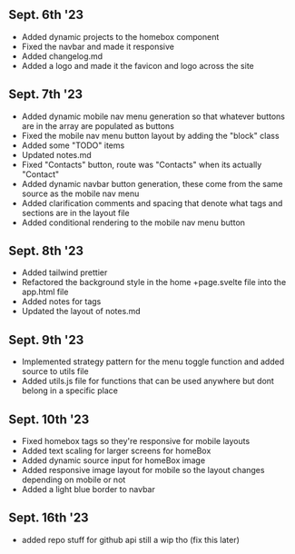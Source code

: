 ## Sept. 6th '23
 - Added dynamic projects to the homebox component
 - Fixed the navbar and made it responsive
 - Added changelog.md
 - Added a logo and made it the favicon and logo across the site

## Sept. 7th '23
 - Added dynamic mobile nav menu generation so that whatever buttons are in the array are populated as buttons
 - Fixed the mobile nav menu button layout by adding the "block" class
 - Added some "TODO" items
 - Updated notes.md
 - Fixed "Contacts" button, route was "Contacts" when its actually "Contact"
 - Added dynamic navbar button generation, these come from the same source as the mobile nav menu 
 - Added clarification comments and spacing that denote what tags and sections are in the layout file
 - Added conditional rendering to the mobile nav menu button

## Sept. 8th '23
 - Added tailwind prettier
 - Refactored the background style in the home +page.svelte file into the app.html file
 - Added notes for tags
 - Updated the layout of notes.md

## Sept. 9th '23
 - Implemented strategy pattern for the menu toggle function and added source to utils file
 - Added utils.js file for functions that can be used anywhere but dont belong in a specific place

## Sept. 10th '23
 - Fixed homebox tags so they're responsive for mobile layouts
 - Added text scaling for larger screens for homeBox
 - Added dynamic source input for homeBox image
 - Added responsive image layout for mobile so the layout changes depending on mobile or not
 - Added a light blue border to navbar

## Sept. 16th '23
 - added repo stuff for github api still a wip tho (fix this later)